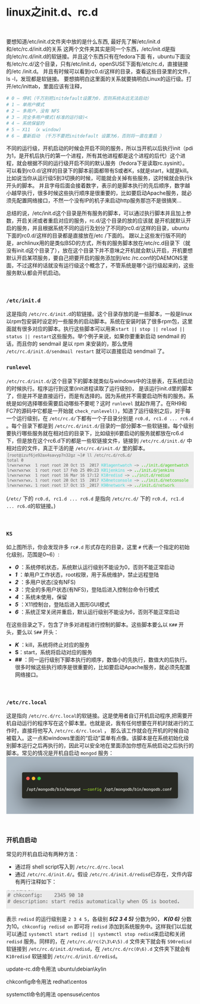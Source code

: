 # linux之init.d、rc.d

‍

要想知道/etc/init.d文件夹中放的是什么东西, 最好先了解/etc/init.d和/etc/rc.d/init.d的关系
这两个文件夹其实是同一个东西，/etc/init.d是指向/etc/rc.d/init.d的软链接。并且这个东西只有在fedora下面 有，ubuntu下面没有/etc/rc.d/这个目录，只有/etc/init.d，openSUSE下面有/etc/rc.d，直接链接的/etc /init.d。
并且有时候可以看到rc0.d/这样的目录，查看这些目录里的文件，ls -l，发现都是软链接。
要想搞明白这里面的关系就要搞明白Linux的运行级。打开/etc/inittab，里面应该有注释，

```yaml
# 0 – 停机（千万别把initdefault设置为0，否则系统永远无法启动）
# 1 – 单用户模式
# 2 – 多用户，没有 NFS
# 3 – 完全多用户模式(标准的运行级)<
# 4 – 系统保留的
# 5 – X11 （x window)
# 6 – 重新启动 （千万不要把initdefault 设置为6，否则将一直在重启 ）
```

不同的运行级，开机启动的时候会开启不同的服务，所以当开机以后执行init（pdi为1，是开机后执行的第一个进程，所有其他进程都是这个进程的后代）这个进程，就会根据不同的运行级开启不同的默认服务（fedora下是读取rc.sysinit）。
可以看到rc0.d/这样的目录下的脚本前面都带有S或者K，s就是start，k就是kill。比如说当你从运行级5到3切换的时候，可能就会关掉有些服务，这时候就会执行k开头的脚本。
并且字母后面会接着数字，表示的是脚本执行的先后顺序，数字越小越早执行，很多时候这些执行顺序是很重要的，比如要启动Apache服务，就必须先配置网络接口，不然一个没有IP的机子来启动http服务那岂不是很搞笑…

总结的说，/etc/init.d这个目录是所有服务的脚本，可以通过执行脚本并且加上参数，开启关闭或者重启对应的服务，rc.d/这个目录的放的应该就 是开机就默认开启的服务，并且根据系统不同的运行及划分了不同的rc0.d/这样的目录，ubuntu下面的rc0.d/这样的目录都是直接放在/etc /下面的。
跟以上这些发行版不同的是，archlinux用的是类似BSD的方式，所有的服务脚本放在/etc/rc.d目录下（就没有init.d这个目录了），放在这个目录下并不意味之开机就会默认开启，开机要想默认开启某项服务，要自己把要开启的服务添加到/etc /rc.conf的DAEMONS里面，不过这样的话就没有运行级这个概念了，不管系统是哪个运行级起来的，这些服务默认都会开机启动。

‍

### `/etc/init.d`​

这是指向 `/etc/rc.d/init.d`​​ 的软链接。这个目录存放的是一些脚本，一般是linux以rpm包安装时设定的一些服务的启动脚本。系统在安装时装了很多rpm包，这里面就有很多对应的脚本。执行这些脚本可以用来`start || stop || reload || status || restart`​​ 这些服务。举个例子来说，如果你要重新启动 sendmail 的话，而且你的 sendmail 是以 rpm 来安装的，那么使用 `/etc/rc.d/init.d/sendmail restart`​​ 就可以直接启动 sendmail 了。

### `runlevel`​

​`/etc/rc.d/init.d/`​​ 这个目录下的脚本就类似与windows中的注册表，在系统启动的时候执行。程序运行到这里(init进程读取了运行级别)， 是该运行init.d里的脚本了，但是并不是直接运行，而是有选择的。因为系统并不需要启动所有的服务。系统是如何选择哪些需要启动哪些不要呢？这时 `runlevel`​​ 就起作用了。在RH9和FC7的源码中它都是一开始就 `check_runlevel()`​​ ，知道了运行级别之后，对于每一个运行级别，在 `/etc/rc.d/`​​ 下都有一个子目录分别是 `rc0.d, rc1.d ... rc6.d`​​ 。每个目录下都是到 `/etc/rc.d/init.d/`​​ 目录的一部分脚本一些软链接。每个级别要执行哪些服务就在相对应的目录下，比如级别6要启动的服务就都放在rc6.d下，但是放在这个rc6.d下的都是一些软链接文件，链接到 `/etc/rc.d/init.d/`​​ 中相对应的文件，真正干活的是 `/etc/rc.d/init.d/`​​ 里的脚本。
![](assets/net-img-1-20230921213326-zyn5br1.png)​

(`/etc/`​ 下的 `rc0.d, rc1.d ... rc6.d`​ 是指向 `/etc/rc.d/`​ 下的 `rc0.d, rc1.d ... rc6.d`​ 的软链接。)

‍

### `KS`​

如上图所示，你会发现许多 `rc#.d`​ 形式存在的目录，这里 `#`​ 代表一个指定的初始化级别，范围是0~6）:

*  **_0_** ：系统停机状态，系统默认运行级别不能设为0，否则不能正常启动
*  **_1_** ：单用户工作状态，root权限，用于系统维护，禁止远程登陆
*  **_2_** ：多用户状态(没有NFS)
*  **_3_** ：完全的多用户状态(有NFS)，登陆后进入控制台命令行模式
*  **_4_** ：系统未使用，保留
*  **_5_** ：X11控制台，登陆后进入图形GUI模式
*  **_6_** ：系统正常关闭并重启，默认运行级别不能设为6，否则不能正常启动

在这些目录之下，包含了许多对进程进行控制的脚本。这些脚本要么以 `K##`​ 开头，要么以 `S##`​ 开头：

*  **_K_** ：kill，系统将终止对应的服务
* **S**：start，系统将启动对应的服务
*  **##** ：同一运行级别下脚本执行的顺序，数值小的先执行，数值大的后执行。很多时候这些执行顺序是很重要的，比如要启动Apache服务，就必须先配置网络接口。

‍

### `/etc/rc.local`​

这是指向 `/etc/rc.d/rc.local`​​ 的软链接。这是使用者自订开机启动程序,把需要开机自动运行的程序写在这个脚本里。也就是说，我有任何想要在开机时就进行的工作时，直接将他写入 `/etc/rc.d/rc.local`​​ ， 那么该工作就会在开机的时候自动被载入。这一点和windows里面的“启动”菜单有点像。该脚本是在系统初始化级别脚本运行之后再执行的，因此可以安全地在里面添加你想在系统启动之后执行的脚本。常见的情况是开机自启动 `mongod`​​ 服务：
![](assets/net-img-2-20230921213329-sjodd8f.png)​

‍

### 开机自启动

常见的开机自启动有两种方法：

* 通过将 shell script写入到 `/etc/rc.d/rc.local`​
* 通过 `/etc/rc.d/init.d/`​。假设 `/etc/rc.d/init.d/redisd`​ 已存在，文件内容有两行注释如下：

​![](assets/net-img-3-20230921213331-xhgcxhy.png)​

表示 `redisd`​​ 的运行级别是 `2 3 4 5`​​，各级别  **_S(2 3 4 5)_**  分数为90， **_K(0 6)_**  分数为10。`chkconfig redisd on`​​ 即可将 `redisd`​​ 添加到系统服务中。这样我们以后就可以通过 `systemctl start redisd || systemctl stop redisd`​​ 来启动和关闭 `redisd`​​ 服务。同样的，在 `/etc/rc.d/rc(2\3\4\5).d`​​ 文件夹下就会有 `S90redisd`​​ 软链接到 `/etc/rc.d/init.d/redisd`​​ ，在 `/etc/rc.d/rc(0\6).d`​​ 文件夹下就会有 `K10redisd`​​ 软链接到 `/etc/rc.d/init.d/redisd`​​ 。

update-rc.d命令用法  ubuntu\debian\kylin

chkconfig命令用法      redhat\centos

systemctl命令的用法  opensuse\centos

‍
